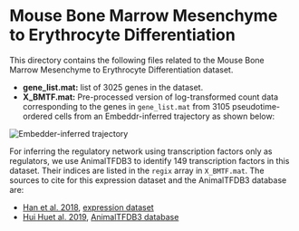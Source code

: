 # Mouse Bone Marrow Mesenchyme to Erythrocyte Differentiation
This directory contains the following files related to the Mouse Bone Marrow Mesenchyme to Erythrocyte Differentiation dataset.

- **gene_list.mat:** list of 3025 genes in the dataset.
- **X_BMTF.mat:** Pre-processed version of log-transformed count data corresponding to the genes in `gene_list.mat` from 3105 pseudotime-ordered cells from an Embeddr-inferred trajectory as shown below:

![Embedder-inferred trajectory](Embeddr_Trajectory.png)

For inferring the regulatory network using transcription factors only as regulators, we use AnimalTFDB3 to identify 149 transcription factors in this dataset.
Their indices are listed in the `regix` array in `X_BMTF.mat`.
The sources to cite for this expression dataset and the AnimalTFDB3 database are:
- [Han et al. 2018](https://doi.org/10.1016/j.cell.2018.02.001), [expression dataset](https://figshare.com/s/865e694ad06d5857db4b)
- [Hui Huet al. 2019](https://doi.org/10.1093/nar/gky822), [AnimalTFDB3 database](http://bioinfo.life.hust.edu.cn/static/AnimalTFDB3/download/Mus_musculus_TF)
